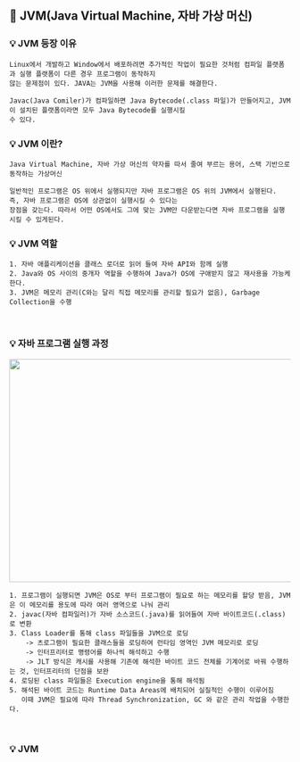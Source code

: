 ## 📘 JVM(Java Virtual Machine, 자바 가상 머신)

### 💡 JVM 등장 이유
 
    Linux에서 개발하고 Window에서 배포하려면 추가적인 작업이 필요한 것처럼 컴파일 플랫폼과 실행 플랫폼이 다른 경우 프로그램이 동작하지 
    않는 문제점이 있다. JAVA는 JVM을 사용해 이러한 문제를 해결한다.
    
    Javac(Java Comiler)가 컴파일하면 Java Bytecode(.class 파일)가 만들어지고, JVM이 설치된 플랫폼이라면 모두 Java Bytecode를 실행시킬 
    수 있다. 

### 💡 JVM 이란?

    Java Virtual Machine, 자바 가상 머신의 약자를 따서 줄여 부르는 용어, 스택 기반으로 동작하는 가상머신
    
    일반적인 프로그램은 OS 위에서 실행되지만 자바 프로그램은 OS 위의 JVM에서 실행된다. 즉, 자바 프로그램은 OS에 상관없이 실행시킬 수 있다는
    장점을 갖는다. 따라서 어떤 OS에서도 그에 맞는 JVM만 다운받는다면 자바 프로그램을 실행시킬 수 있게된다.
    
### 💡 JVM 역할

    1. 자바 애플리케이션을 클래스 로더로 읽어 들여 자바 API와 함께 실행
    2. Java와 OS 사이의 중개자 역할을 수행하여 Java가 OS에 구애받지 않고 재사용을 가능케 한다.
    3. JVM은 메모리 관리(C와는 달리 직접 메모리를 관리할 필요가 없음), Garbage Collection을 수행
</br>

### 💡 자바 프로그램 실행 과정
<p align="center"><img src="https://user-images.githubusercontent.com/45066381/155668918-773efe25-efd9-461f-b9db-d19fdfc31817.png" width="600" height="400"/></p>
    
    1. 프로그램이 실행되면 JVM은 OS로 부터 프로그램이 필요로 하는 메모리를 할당 받음, JVM은 이 메모리를 용도에 따라 여러 영역으로 나눠 관리
    2. javac(자바 컴파일러)가 자바 소스코드(.java)를 읽어들여 자바 바이트코드(.class)로 변환
    3. Class Loader를 통해 class 파일들을 JVM으로 로딩
        -> 츠로그램이 필요한 클래스들을 로딩하여 런타임 영역인 JVM 메모리로 로딩
        -> 인터프리터로 명령어를 하나씩 해석하고 수행
        -> JLT 방식은 캐시를 사용해 기존에 해석한 바이트 코드 전체를 기계어로 바꿔 수행하는 것, 인터프리터의 단점을 보완
    4. 로딩된 class 파일들은 Execution engine을 통해 해석됨
    5. 해석된 바이트 코드는 Runtime Data Areas에 배치되어 실질적인 수행이 이루어짐
       이때 JVM은 필요에 따라 Thread Synchronization, GC 와 같은 관리 작업을 수행한다.
</br>

### 💡 JVM       
  
